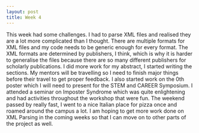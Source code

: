 ```yaml
---
layout: post
title: Week 4
---
```


This week had some challenges. I had to parse XML files and realised they are a lot more complicated than I thought. There are multiple formats for XML files and my code needs
to be generic enough for every format. The XML formats are determined by publishers, I think, which is why it is harder to generalise the files because there are so many 
different publishers for scholarly publications. I did more work for my abstract, I started writing the sections. My mentors will be travelling so I need to finish major things before
their travel to get proper feedback. I also started work on the 0th poster which I will need to present for the STEM and CAREER Symposium. I attended a seminar on Imposter Syndrome 
which was quite enlightening and had activities throughout the workshop that were fun. The weekend passed by really fast, I went to a nice Italian place for pizza once and roamed 
around the campus a lot. I am hoping to get more work done on XML Parsing in the coming weeks so that I can move on to other parts of the project as well. 
